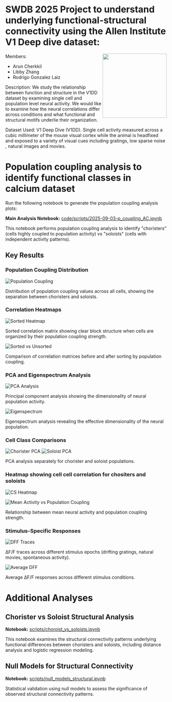 # SWDB 2025 Project to understand underlying functional-structural connectivity using the Allen Institute V1 Deep dive dataset:

<img align = right height="200" src="https://github.com/user-attachments/assets/d0ff038e-8d39-4cd7-8141-6b4260c6a968" />

Members:

- Arun Cherkkil 
- Libby Zhang
- Rodrigo Gonzalez Laiz

Description: We study the relationship between function and structure in  the V1DD dataset by examining single cell and population level neural activity. We would like to examine how the neural correlations differ across conditions and what functional and structural motifs underlie their organization.

Dataset Used: V1 Deep Dive (V1DD). Single cell activity measured across a cubic millimeter of the mouse visual cortex while the animal is headfixed and exposed to a variety of visual cues including gratings, low sparse noise , natural images and movies. 

# Population coupling analysis to identify functional classes in calcium dataset

Run the following notebook to generate the population coupling analysis plots:

**Main Analysis Notebook:** [code/scripts/2025-09-03-p_coupling_AC.ipynb](./code/scripts/2025-09-03-p_coupling_AC.ipynb)

This notebook performs population coupling analysis to identify "choristers" (cells highly coupled to population activity) vs "soloists" (cells with independent activity patterns).

## Key Results

### Population Coupling Distribution
![Population Coupling](./images/population_coupling.png)

Distribution of population coupling values across all cells, showing the separation between choristers and soloists.

### Correlation Heatmaps
![Sorted Heatmap](./images/sorted_heatmap.png)

Sorted correlation matrix showing clear block structure when cells are organized by their population coupling strength.

![Sorted vs Unsorted](./images/sorted_vs_unsorted.png)

Comparison of correlation matrices before and after sorting by population coupling.

### PCA and Eigenspectrum Analysis
![PCA Analysis](./images/PCA.png)

Principal component analysis showing the dimensionality of neural population activity.

![Eigenspectrum](./images/eigen.png)

Eigenspectrum analysis revealing the effective dimensionality of the neural population.

### Cell Class Comparisons
![Chorister PCA](./images/chorister_PCA.png)
![Soloist PCA](./images/soloists_PCA.png)

PCA analysis separately for chorister and soloist populations.

### Heatmap showing cell cell correlation for chositers and soloists 

![CS Heatmap](./images/sorted_cs_heatmap.png)

![Mean Activity vs Population Coupling](./images/meanactivity_vs_pcoupling.png)

Relationship between mean neural activity and population coupling strength.

### Stimulus-Specific Responses
![DFF Traces](./images/DFF_traces_all_epochs.png)

ΔF/F traces across different stimulus epochs (drifting gratings, natural movies, spontaneous activity).

![Average DFF](./images/average_dff_across_stimulus.png)

Average ΔF/F responses across different stimulus conditions.

# Additional Analyses

## Chorister vs Soloist Structural Analysis

**Notebook:** [scripts/choroist_vs_soloists.ipynb](./scripts/choroist_vs_soloists.ipynb)

This notebook examines the structural connectivity patterns underlying functional differences between choristers and soloists, including distance analysis and logistic regression modeling.

## Null Models for Structural Connectivity

**Notebook:** [scripts/null_models_structural.ipynb](./scripts/null_models_structural.ipynb)

Statistical validation using null models to assess the significance of observed structural connectivity patterns.

